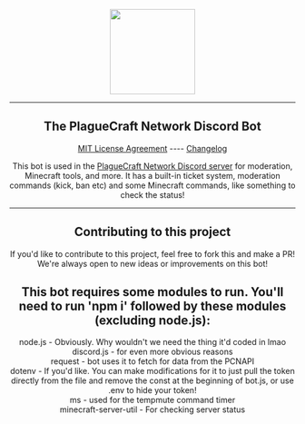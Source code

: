 <p align="center">
	<a href="https://plaguecraft.xyz">
	<img width="150" src="https://plaguecraft.xyz/assets/img/logo.png">
	</a>
</p>

<hr>

<h2 align="center">The PlagueCraft Network Discord Bot</h2>
	<p align="center"><a href="LICENSE">MIT License Agreement</a> ---- <a href="change.log">Changelog</a></p>

<p align="center">This bot is used in the <a href="https://plaguecraft.xyz/discord">PlagueCraft Network Discord server</a> for moderation, Minecraft tools, and more. It has a built-in ticket system, moderation commands (kick, ban etc) and some Minecraft commands, like something to check the status!</p>

<hr>

<h2 align="center">Contributing to this project</h2>
	<p align="center">If you'd like to contribute to this project, feel free to fork this and make a PR! We're always open to new ideas or improvements on this bot!</p>

<h2 align="center">This bot requires some modules to run. You'll need to run 'npm i' followed by these modules (excluding node.js):</h2>
<p align="center">node.js - Obviously. Why wouldn't we need the thing it'd coded in lmao<br />
discord.js - for even more obvious reasons<br />
request - bot uses it to fetch for data from the PCNAPI<br />
dotenv - If you'd like. You can make modifications for it to just pull the token directly from the file and remove the const at the beginning of bot.js, or use .env to hide your token!<br />
ms - used for the tempmute command timer<br />
minecraft-server-util - For checking server status</p>
